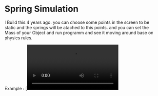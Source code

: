 # Spring Simulation
I Build this 4 years ago.
you can choose some points in the screen to be static and the springs will be atached to this points. and you can set the Mass of your Object and run programm and see it moving around base on physics rules.

Example : 
[![Watch the video](https://dl.dropboxusercontent.com/s/umc9919dtca57fl/Proj.mp4?dl=0)
